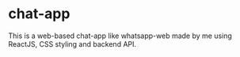 # chat-app
This is a web-based chat-app like whatsapp-web made by me using ReactJS, CSS styling and backend API. 
